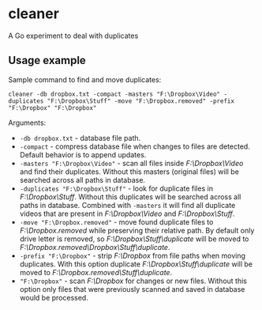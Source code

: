 # cleaner
A Go experiment to deal with duplicates

## Usage example
Sample command to find and move duplicates:
```
cleaner -db dropbox.txt -compact -masters "F:\Dropbox\Video" -duplicates "F:\Dropbox\Stuff" -move "F:\Dropbox.removed" -prefix "F:\Dropbox" "F:\Dropbox"
```
Arguments:
* `-db dropbox.txt` - database file path.
* `-compact` - compress database file when changes to files are detected. Default behavior is to append updates.
* `-masters "F:\Dropbox\Video"` - scan all files inside *F:\Dropbox\Video* and find their duplicates. Without this masters (original files) will be searched across all paths in database.
* `-duplicates "F:\Dropbox\Stuff"` - look for duplicate files in *F:\Dropbox\Stuff*. Without this duplicates will be searched across all paths in database. Combined with `-masters` it will find all duplicate videos that are present in *F:\Dropbox\Video* and *F:\Dropbox\Stuff*.
* `-move "F:\Dropbox.removed"` - move found duplicate files to *F:\Dropbox.removed* while preserving their relative path. By default only drive letter is removed, so *F:\Dropbox\Stuff\duplicate* will be moved to *F:\Dropbox.removed\Dropbox\Stuff\duplicate*.
* `-prefix "F:\Dropbox"` - strip *F:\Dropbox* from file paths when moving duplicates. With this option duplicate *F:\Dropbox\Stuff\duplicate* will be moved to *F:\Dropbox.removed\Stuff\duplicate*.
* `"F:\Dropbox"` - scan *F:\Dropbox* for changes or new files. Without this option only files that were previously scanned and saved in database would be processed.
